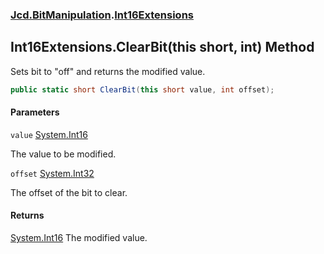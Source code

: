 ### [Jcd.BitManipulation](Jcd.BitManipulation.md 'Jcd.BitManipulation').[Int16Extensions](Jcd.BitManipulation.Int16Extensions.md 'Jcd.BitManipulation.Int16Extensions')

## Int16Extensions.ClearBit(this short, int) Method

Sets bit to "off" and returns the modified value.

```csharp
public static short ClearBit(this short value, int offset);
```
#### Parameters

<a name='Jcd.BitManipulation.Int16Extensions.ClearBit(thisshort,int).value'></a>

`value` [System.Int16](https://docs.microsoft.com/en-us/dotnet/api/System.Int16 'System.Int16')

The value to be modified.

<a name='Jcd.BitManipulation.Int16Extensions.ClearBit(thisshort,int).offset'></a>

`offset` [System.Int32](https://docs.microsoft.com/en-us/dotnet/api/System.Int32 'System.Int32')

The offset of the bit to clear.

#### Returns

[System.Int16](https://docs.microsoft.com/en-us/dotnet/api/System.Int16 'System.Int16')
The modified value.